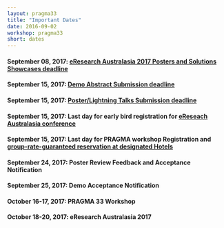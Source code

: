 ```yaml
---
layout: pragma33
title: "Important Dates"
date: 2016-09-02
workshop: pragma33
short: dates
---
```


#### September 08, 2017: [eResearch Australasia 2017 Posters and Solutions Showcases deadline](https://conference.eresearch.edu.au/abstract-submission/)
#### September 15, 2017: [Demo Abstract Submission deadline](http://www.pragma-grid.net/pragma33-callForDemos/)

#### September 15, 2017: [Poster/Lightning Talks Submission deadline](http://www.pragma-grid.net/pragma33-callForPosters/)

#### September 15, 2017: Last day for early bird registration for [eReseach Australasia conference](https://conference.eresearch.edu.au/registration-2017/)

#### September 15, 2017: Last day for PRAGMA workshop Registration and [group-rate-guaranteed reservation at designated Hotels](https://conference.eresearch.edu.au/2017-accommodation-brisbane/)

#### September 24, 2017: Poster Review Feedback and Acceptance Notification

#### September 25, 2017: Demo Acceptance Notification

#### October 16-17, 2017: PRAGMA 33 Workshop

#### October 18-20, 2017: eResearch Australasia 2017

